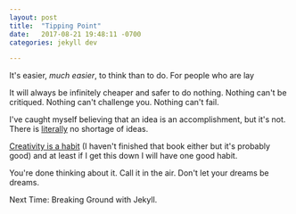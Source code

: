 ```yaml
---
layout: post
title:  "Tipping Point"
date:   2017-08-21 19:48:11 -0700
categories: jekyll dev 

---
```


It's easier, _much easier_, to think than to do. For people who are lay

It will always be infinitely cheaper and safer to do nothing. Nothing can't be critiqued. Nothing can't challenge you. Nothing can't fail.

I've caught myself believing that an idea is an accomplishment, but it's not. There is [literally](https://www.reddit.com/r/AppIdeas/) no shortage of ideas.

[Creativity is a habit](http://a.co/fMUJYmc) (I haven't finished that book either but it's probably good) and at least if I get this down I will have one good habit.

You're done thinking about it. Call it in the air. Don't let your dreams be dreams.

Next Time: Breaking Ground with Jekyll.
